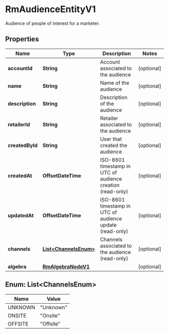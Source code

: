 

# RmAudienceEntityV1

Audience of people of interest for a marketer.

## Properties

| Name | Type | Description | Notes |
|------------ | ------------- | ------------- | -------------|
|**accountId** | **String** | Account associated to the audience |  [optional] |
|**name** | **String** | Name of the audience |  [optional] |
|**description** | **String** | Description of the audience |  [optional] |
|**retailerId** | **String** | Retailer  associated to the audience |  [optional] |
|**createdById** | **String** | User that created the audience |  [optional] |
|**createdAt** | **OffsetDateTime** | ISO-8601 timestamp in UTC of audience creation (read-only) |  [optional] |
|**updatedAt** | **OffsetDateTime** | ISO-8601 timestamp in UTC of audience update (read-only) |  [optional] |
|**channels** | [**List&lt;ChannelsEnum&gt;**](#List&lt;ChannelsEnum&gt;) | Channels associated to the audience (read-only) |  [optional] |
|**algebra** | [**RmAlgebraNodeV1**](RmAlgebraNodeV1.md) |  |  [optional] |



## Enum: List&lt;ChannelsEnum&gt;

| Name | Value |
|---- | -----|
| UNKNOWN | &quot;Unknown&quot; |
| ONSITE | &quot;Onsite&quot; |
| OFFSITE | &quot;Offsite&quot; |



